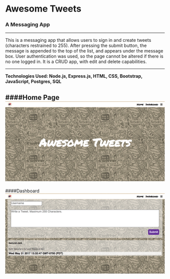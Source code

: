 # Awesome Tweets #
### A Messaging App ###
***
This is a messaging app that allows users to sign in and create tweets  
(characters restrained to 255). After pressing the submit button, the message
is appended to the top of the list, and appears under the message box. User
authentication was used, so the page cannot be altered if there is no one
logged in. It is a CRUD app, with edit and delete capabilities.
***
**Technologies Used: Node.js, Express.js, HTML, CSS, Bootstrap, JavaScript, Postgres, SQL**

####Home Page
![Alt text](/public/images/image1.png)
---
####Dashboard
![Alt text](/public/images/image2.png)
